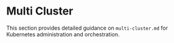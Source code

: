 # Multi Cluster

This section provides detailed guidance on `multi-cluster.md` for Kubernetes administration and orchestration.